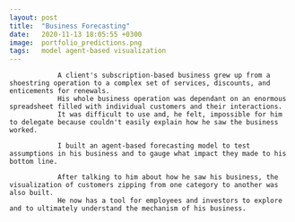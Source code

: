 ```yaml
---
layout: post
title:  "Business Forecasting"
date:   2020-11-13 18:05:55 +0300
image:  portfolio_predictions.png
tags:   model agent-based visualization
---
```

                A client's subscription-based business grew up from a shoestring operation to a complex set of services, discounts, and enticements for renewals.
                His whole business operation was dependant on an enormous spreadsheet filled with individual customers and their interactions.
                It was difficult to use and, he felt, impossible for him to delegate because couldn't easily explain how he saw the business worked.
                
                I built an agent-based forecasting model to test assumptions in his business and to gauge what impact they made to his bottom line.
                
                After talking to him about how he saw his business, the visualization of customers zipping from one category to another was also built.
                He now has a tool for employees and investors to explore and to ultimately understand the mechanism of his business.
  

